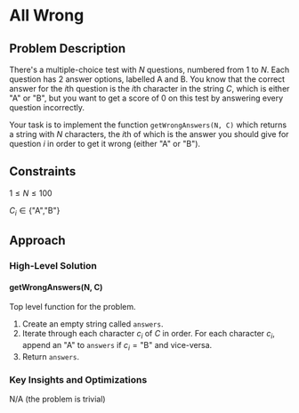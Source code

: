 # All Wrong

## Problem Description

There's a multiple-choice test with *N* questions, numbered from $1$ to $N$. Each question has $2$ answer options, labelled A and B. You know that the correct answer for the $i\text{th}$ question is the $i\text{th}$ character in the string $C$, which is either "A" or "B", but you want to get a score of 0 on this test by answering every question incorrectly.

Your task is to implement the function ```getWrongAnswers(N, C)``` which returns a string with $N$ characters, the $i\text{th}$ of which is the answer you should give for question $i$ in order to get it wrong (either "A" or "B").

## Constraints

$1 \leq N \leq 100$

$C _i \in \{\text{"A","B"}\}$

## Approach

### High-Level Solution

#### getWrongAnswers(N, C)

Top level function for the problem.

1. Create an empty string called ```answers```.
2. Iterate through each character $c_i$ of $C$ in order. For each character $c_i$, append an "A" to ```answers``` if $c_i=\text{"B"}$ and vice-versa.
3. Return ```answers```.

### Key Insights and Optimizations

N/A (the problem is trivial)